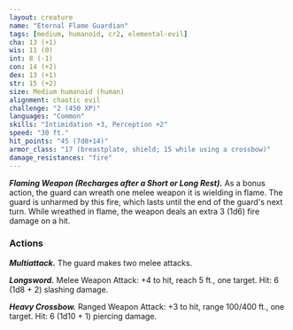 ```yaml
---
layout: creature
name: "Eternal Flame Guardian"
tags: [medium, humanoid, cr2, elemental-evil]
cha: 13 (+1)
wis: 11 (0)
int: 8 (-1)
con: 14 (+2)
dex: 13 (+1)
str: 15 (+2)
size: Medium humanoid (human)
alignment: chaotic evil
challenge: "2 (450 XP)"
languages: "Common"
skills: "Intimidation +3, Perception +2"
speed: "30 ft."
hit_points: "45 (7d8+14)"
armor_class: "17 (breastplate, shield; 15 while using a crossbow)"
damage_resistances: "fire"
---
```


***Flaming Weapon (Recharges after a Short or Long Rest).*** As a bonus action, the guard can wreath one melee weapon it is wielding in flame. The guard is unharmed by this fire, which lasts until the end of the guard's next turn. While wreathed in flame, the weapon deals an extra 3 (1d6) fire damage on a hit.

### Actions

***Multiattack.*** The guard makes two melee attacks.

***Longsword.*** Melee Weapon Attack: +4 to hit, reach 5 ft., one target. Hit: 6 (1d8 + 2) slashing damage.

***Heavy Crossbow.*** Ranged Weapon Attack: +3 to hit, range 100/400 ft., one target. Hit: 6 (1d10 + 1) piercing damage.
